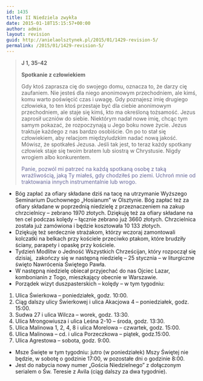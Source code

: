 ```yaml
---
id: 1435
title: II Niedziela zwykła
date: 2015-01-18T15:15:57+00:00
author: admin
layout: revision
guid: http://anielaolsztynek.pl/2015/01/1429-revision-5/
permalink: /2015/01/1429-revision-5/
---
```

> **J 1, 35-42**
> 
> **Spotkanie z człowiekiem**
> 
> Gdy ktoś zaprasza cię do swojego domu, oznacza to, że darzy cię zaufaniem. Nie jesteś dla niego anonimowym przechodniem, ale kimś, komu warto poświęcić czas i uwagę. Gdy poznajesz imię drugiego człowieka, to ten ktoś przestaje być dla ciebie anonimowym przechodniem, ale staje się kimś, kto ma określoną tożsamość. Jezus zaprosił uczniów do siebie. Niektórym nadał nowe imię, chcąc tym samym pokazać, że rozpoczynają u Jego boku nowe życie. Jezus traktuje każdego z nas bardzo osobiście. On po to stał się człowiekiem, aby relacjom międzyludzkim nadać nową jakość. Mówisz, że spotkałeś Jezusa. Jeśli tak jest, to teraz każdy spotkany człowiek staje się twoim bratem lub siostrą w Chrystusie. Nigdy wrogiem albo konkurentem.
> 
> <span style="color: #666699;">Panie, pozwól mi patrzeć na każdą spotkaną osobę z taką wrażliwością, jaką Ty miałeś, gdy chodziłeś po ziemi. Uchroń mnie od traktowania innych instrumentalnie lub wrogo.</span>

  * Bóg zapłać za ofiary składane dziś na tacę na utrzymanie Wyższego Seminarium Duchownego &#8222;Hosianum&#8221; w Olsztynie. Bóg zapłać też za ofiary składane w poprzednią niedzielę z przeznaczeniem na zakup chrzcielnicy &#8211; zebrano 1970 złotych. Dziękuję też za ofiary składane na ten cel podczas kolędy &#8211; łącznie zebrano już 3660 złotych. Chrzcielnica została już zamówiona i będzie kosztowała 10 133 złotych.
  * Dziękuję też serdecznie strażakom, którzy wczoraj zamontowali kolczatki na belkach przy kościele przeciwko ptakom, które brudziły ściany, parapety i opaskę przy kościele.
  * Tydzień Modlitw o Jedność Wszystkich Chrześcijan, który rozpoczął się dzisiaj,  zakończy się w następną niedzielę &#8211; 25 stycznia &#8211; w liturgiczne święto Nawrócenia Świętego Pawła.
  * W następną niedzielę obiecał przyjechać do nas Ojciec Lazar, kombonianin z Togo, mieszkający obecnie w Warszawie.
  * Porządek wizyt duszpasterskich &#8211; kolędy &#8211; w tym tygodniu:

 <span style="font-size: 16px;"></span>

  1. Ulica Świerkowa &#8211; poniedziałek, godz. 10:00.
  2. Ciąg dalszy ulicy Świerkowej i ulica Akacjowa 4 &#8211; poniedziałek, godz. 15:00.
  3. Sudwa 27 i ulica Wilcza &#8211; worek, godz. 13:30.
  4. Ulica Mrongowiusza i ulica Leśna 2-10 &#8211; środa, godz. 13:30.
  5. Ulica Malinowa 1, 2, 4, 8 i ulica Morelowa &#8211; czwartek, godz. 15:00.
  6. Ulica Malinowa &#8211; cd. i ulica Porzeczkowa &#8211; piątek, godz.15:00.
  7. Ulica Agrestowa &#8211; sobota, godz. 9:00.

  * Msze Święte w tym tygodniu: jutro (w poniedziałek) Mszy Świętej nie będzie, w sobotę o godzinie 17:00, w pozostałe dni o godzinie 8:00.
  * Jest do nabycia nowy numer &#8222;Gościa Niedzielnego&#8221; z dołączonym serialem o Św. Teresie z Avila (ciąg dalszy za dwa tygodnie).